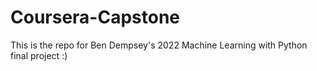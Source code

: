 # Coursera-Capstone
This is the repo for Ben Dempsey's 2022  Machine Learning with Python final project :)

